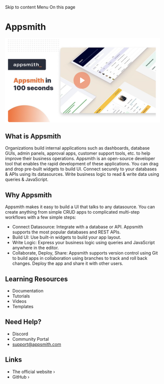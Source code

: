 Skip to content
Menu
On this page
# Appsmith ​
![Appsmith](https://raw.githubusercontent.com/appsmithorg/appsmith/release/static/images/appsmith-in-100-seconds.png)
## What is Appsmith ​
Organizations build internal applications such as dashboards, database GUIs, admin panels, approval apps, customer support tools, etc. to help improve their business operations.
Appsmith is an open-source developer tool that enables the rapid development of these applications. You can drag and drop pre-built widgets to build UI.
Connect securely to your databases & APIs using its datasources. Write business logic to read & write data using queries & JavaScript.
## Why Appsmith ​
Appsmith makes it easy to build a UI that talks to any datasource. You can create anything from simple CRUD apps to complicated multi-step workflows with a few simple steps:
  * Connect Datasource: Integrate with a database or API. Appsmith supports the most popular databases and REST APIs.
  * Build UI: Use built-in widgets to build your app layout.
  * Write Logic: Express your business logic using queries and JavaScript anywhere in the editor.
  * Collaborate, Deploy, Share: Appsmith supports version control using Git to build apps in collaboration using branches to track and roll back changes. Deploy the app and share it with other users.


## Learning Resources ​
  * Documentation
  * Tutorials
  * Videos
  * Templates


## Need Help? ​
  * Discord
  * Community Portal
  * support@appsmith.com


## Links ​
  * The official website ›
  * GitHub ›


